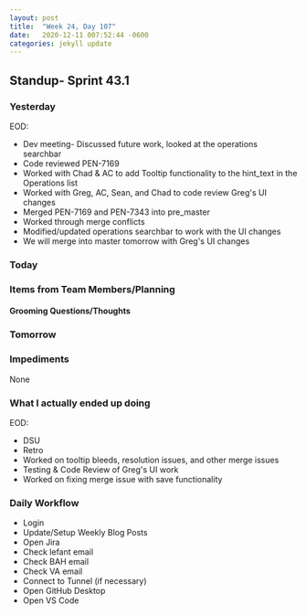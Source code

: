```yaml
---
layout: post
title:  "Week 24, Day 107"
date:   2020-12-11 007:52:44 -0600
categories: jekyll update
---
```


## Standup- Sprint 43.1
  
### Yesterday
EOD:
* Dev meeting- Discussed future work, looked at the operations searchbar
* Code reviewed PEN-7169
* Worked with Chad & AC to add Tooltip functionality to the hint_text in the Operations list
* Worked with Greg, AC, Sean, and Chad to code review Greg's UI changes
* Merged PEN-7169 and PEN-7343 into pre_master
* Worked through merge conflicts
* Modified/updated operations searchbar to work with the UI changes
* We will merge into master tomorrow with Greg's UI changes 

### Today


### Items from Team Members/Planning

#### Grooming Questions/Thoughts

### Tomorrow

### Impediments
None
### What I actually ended up doing
EOD:
* DSU
* Retro
* Worked on tooltip bleeds, resolution issues, and other merge issues
* Testing & Code Review of Greg's UI work
* Worked on fixing merge issue with save functionality

### Daily Workflow
* Login
* Update/Setup Weekly Blog Posts
* Open Jira
* Check lefant email
* Check BAH email
* Check VA email
* Connect to Tunnel (if necessary)
* Open GitHub Desktop
* Open VS Code

